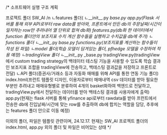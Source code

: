 /* 소프트웨어 실행 구조 계획

프로젝트 폴더 SW_AI
/n
ㄴfeatures 폴더(
  ㄴ__init__.py
    _base.py
    app.py(Flask 서버를 통해 외부 API로부터 raw data를 받아와, 프론트에서 만든 db의 주문날짜/시간이 일치하는 row만 추려내어 열 단위로 합쳐 db화)
    features.py(db화 한 데이터에서 function 폴더안의 보조지표 수치 계산 함수들을 실행하고 수치값을 db에 추가)
ㄴfunctions 폴더
  ㄴ__init__.py
    _base.py
    functions.py(보조지표를 계산하는 함수들이 작성 된 파일)
ㄴmodel 폴더(학습 모델이 담겨있는 폴더, pfhedge 모델을 수정하여 적용 예정)
ㄴtradingView 폴더
  ㄴ__init__.py
    _base.py
    tradingView.py(tradingView에서 custom trading strategy의 백데이터 테스팅 기능을 사용할 수 있도록 학습 결과인 보조지표 조합을 tradingView에 전송하고, 백테스팅 결과값을 저장하고 프론트로 전달) 
ㄴAPI 폴더(증권사/거래소 등과 자동화 매매를 위해 API를 통한 연동 기능 폴더)
index.html(프런트 템플릿 디자인, 이용자로부터 매매내역 csv 데이터를 받아 필요한 부분만 추려내고 매매유형별로 분류하여 4개의 basket화하여 백엔드로 전달하고, tradingView.py에서 전달하는 데이터를 받아 백테스팅 결과를 사용자에게 출력)
app.py(현재는 flask 서버를 통해 yfinance api로부터 rawdata를 받아 프런트에서 전송한 db에 진입날짜/시간에 맞는 row를 추출하여 db에 합치는 역할을 담당, 추후에는 features 폴더 안으로 이동 예정)

이외의 폴더, 파일은 템플릿 관련이며, 24.12.17. 현재는 SW_AI 프로젝트 폴더의 index.html, app.py 외의 폴더 및 파일은 비어있는 상태 */
